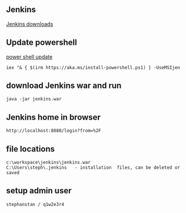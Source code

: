 ## Jenkins

[Jenkins downloads](https://jenkins.io/download)

## Update powershell
[power shell update](https://www.addictivetips.com/windows-tips/update-to-powershell-7-0-on-windows-10/)

```
iex "& { $(irm https://aka.ms/install-powershell.ps1) } -UseMSIjen
```

## download Jenkins war and run
```
java -jar jenkins.war
```

## Jenkins home in browser
```
http://localhost:8080/login?from=%2F
```
## file locations

```
c:\workspace\jenkins\jenkins.war
C:\Users\steph\.jenkins   - installation  files, can be deleted or saved
```
## setup admin user
```
stephanstan / q1w2e3r4
```
